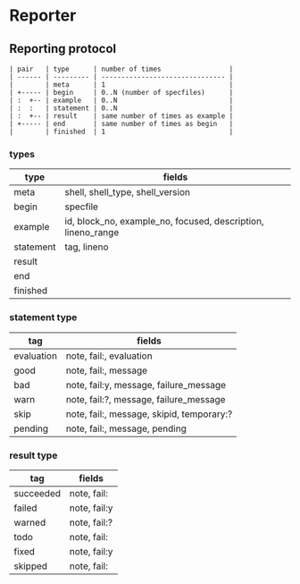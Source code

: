 # Reporter

## Reporting protocol

```
| pair   | type      | number of times                 |
| ------ | --------- | ------------------------------- |
|        | meta      | 1                               |
| +----- | begin     | 0..N (number of specfiles)      |
| :  +-- | example   | 0..N                            |
| :  :   | statement | 0..N                            |
| :  +-- | result    | same number of times as example |
| +----- | end       | same number of times as begin   |
|        | finished  | 1                               |
```

### types

| type      | fields                                                       |
| --------- | ------------------------------------------------------------ |
| meta      | shell, shell_type, shell_version                             |
| begin     | specfile                                                     |
| example   | id, block_no, example_no, focused, description, lineno_range |
| statement | tag, lineno                                                  |
| result    |                                                              |
| end       |                                                              |
| finished  |                                                              |

### statement type

| tag        | fields                                     |
| ---------- | ------------------------------------------ |
| evaluation | note, fail:,  evaluation                   |
| good       | note, fail:,  message                      |
| bad        | note, fail:y, message, failure_message     |
| warn       | note, fail:?, message, failure_message     |
| skip       | note, fail:,  message, skipid, temporary:? |
| pending    | note, fail:,  message, pending             |

### result type

| tag       | fields       |
| --------- | ------------ |
| succeeded | note, fail:  |
| failed    | note, fail:y |
| warned    | note, fail:? |
| todo      | note, fail:  |
| fixed     | note, fail:y |
| skipped   | note, fail:  |
